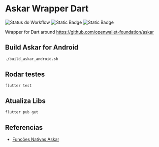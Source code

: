 # Askar Wrapper Dart

![Status do Workflow](https://github.com/CPqD/askar-wrapper-dart/actions/workflows/dart.yml/badge.svg)
![Static Badge](https://img.shields.io/badge/Askar_Version-0%2E3%2E2-orange)
![Static Badge](https://img.shields.io/badge/Dart_Version-3%2E6%2E0-blue)

Wrapper for Dart around https://github.com/openwallet-foundation/askar

## Build Askar for Android

```bash
./build_askar_android.sh 
```

## Rodar testes

```
flutter test
```

## Atualiza Libs

```
flutter pub get
```

## Referencias

- [Funções Nativas Askar](etc/libaries_askar.h)
